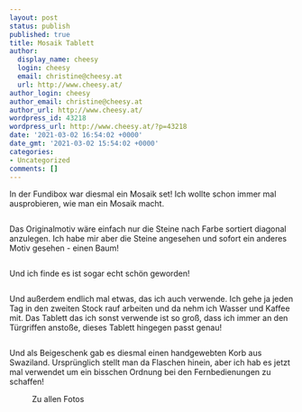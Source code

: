```yaml
---
layout: post
status: publish
published: true
title: Mosaik Tablett
author:
  display_name: cheesy
  login: cheesy
  email: christine@cheesy.at
  url: http://www.cheesy.at/
author_login: cheesy
author_email: christine@cheesy.at
author_url: http://www.cheesy.at/
wordpress_id: 43218
wordpress_url: http://www.cheesy.at/?p=43218
date: '2021-03-02 16:54:02 +0000'
date_gmt: '2021-03-02 15:54:02 +0000'
categories:
- Uncategorized
comments: []
---
```

<!-- wp:paragraph -->
In der Fundibox war diesmal ein Mosaik set! Ich wollte schon immer mal ausprobieren, wie man ein Mosaik macht.
<!-- /wp:paragraph -->
<!-- wp:image {"id":43159} -->
<figure class="wp-block-image"><img src="{% link _fotos/kunstwerke/fundi-box/mosaik/Mosaik-001.jpg %}" alt="" class="wp-image-43159"></figure>
<!-- /wp:image -->
<!-- wp:paragraph -->
Das Originalmotiv wäre einfach nur die Steine nach Farbe sortiert diagonal anzulegen. Ich habe mir aber die Steine angesehen und sofort ein anderes Motiv gesehen - einen Baum!
<!-- /wp:paragraph -->
<!-- wp:image {"id":43160} -->
<figure class="wp-block-image"><img src="{% link _fotos/kunstwerke/fundi-box/mosaik/Mosaik-002.jpg %}" alt="" class="wp-image-43160"></figure>
<!-- /wp:image -->
<!-- wp:paragraph -->
Und ich finde es ist sogar echt schön geworden!
<!-- /wp:paragraph -->
<!-- wp:image {"id":43164} -->
<figure class="wp-block-image"><img src="{% link _fotos/kunstwerke/fundi-box/mosaik/Mosaik-006.jpg %}" alt="" class="wp-image-43164"></figure>
<!-- /wp:image -->
<!-- wp:paragraph -->
Und außerdem endlich mal etwas, das ich auch verwende. Ich gehe ja jeden Tag in den zweiten Stock rauf arbeiten und da nehm ich Wasser und Kaffee mit. Das Tablett das ich sonst verwende ist so groß, dass ich immer an den Türgriffen anstoße, dieses Tablett hingegen passt genau!
<!-- /wp:paragraph -->
<!-- wp:image {"id":43165} -->
<figure class="wp-block-image"><img src="{% link _fotos/kunstwerke/fundi-box/mosaik/Mosaik-007.jpg %}" alt="" class="wp-image-43165"></figure>
<!-- /wp:image -->
<!-- wp:paragraph -->
Und als Beigeschenk gab es diesmal einen handgewebten Korb aus Swaziland. Ursprünglich stellt man da Flaschen hinein, aber ich hab es jetzt mal verwendet um ein bisschen Ordnung bei den Fernbedienungen zu schaffen!
<!-- /wp:paragraph -->
<!-- wp:image {"id":43167,"linkDestination":"custom"} -->
<figure class="wp-block-image"><a href="http://www.cheesy.at/fotos/kunstwerke/fundi-box/mosaik/"><img src="{% link _fotos/kunstwerke/fundi-box/mosaik/Mosaik-009.jpg %}" alt="" class="wp-image-43167"></a><br>
<figcaption>Zu allen Fotos</figcaption>
</figure>
<!-- /wp:image -->
